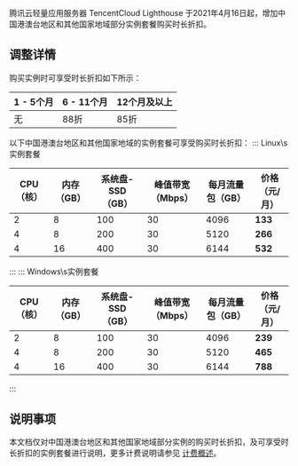 腾讯云轻量应用服务器 TencentCloud Lighthouse 于2021年4月16日起，增加中国港澳台地区和其他国家地域部分实例套餐购买时长折扣。

## 调整详情
购买实例时可享受时长折扣如下所示：
<table>
<thead>
<tr>
<th>1 - 5个月</th>
<th>6 - 11个月</th>
<th>12个月及以上</th>
</tr>
</thead>
<tbody><tr>
<td>无</td>
<td>88折</td>
<td>85折</td>
</tr>
</tbody></table>

以下中国港澳台地区和其他国家地域的实例套餐可享受购买时长折扣：
<dx-tabs>
::: Linux\s实例套餐
<table>
<thead>
<tr>
<th>CPU（核）</th><th>内存（GB）</th><th>系统盘-SSD（GB）</th><th>峰值带宽（Mbps）</th>
<th>每月流量包（GB）</th><th>价格（元/月）</th>
</tr>
</thead>
<tbody>
<tr>
<tr>
<td>2</td><td>8</td><td>100</td><td>30</td><td>4096</td><td><strong>133</strong></td>
</tr>
<tr>
<td>4</td><td>8</td><td>200</td><td>30</td><td>5120</td><td><strong>266</strong></td>
</tr>
<tr>
<td>4</td><td>16</td><td>400</td><td>30</td><td>6144</td><td><strong>532</strong></td>
</tr>
</tbody></table>


:::
::: Windows\s实例套餐
<table>
<thead>
<tr>
<th>CPU（核）</th><th>内存（GB）</th><th>系统盘-SSD（GB）</th><th>峰值带宽（Mbps）</th>
<th>每月流量包（GB）</th><th>价格（元/月）</th>
</tr>
</thead>
<tbody>
<tr>
<td>2</td><td>8</td><td>100</td><td>30</td><td>4096</td><td><strong>239</strong></td>
</tr>
<tr>
<td>4</td><td>8</td><td>200</td><td>30</td><td>5120</td><td><strong>465</strong></td>
</tr>
<tr>
<td>4</td><td>16</td><td>400</td><td>30</td><td>6144</td><td><strong>788</strong></td>
</tr>
</tbody></table>
:::
</dx-tabs>


## 说明事项
本文档仅对中国港澳台地区和其他国家地域部分实例的购买时长折扣，及可享受时长折扣的实例套餐进行说明，更多计费说明请参见 [计费概述](https://cloud.tencent.com/document/product/1207/44368)。
